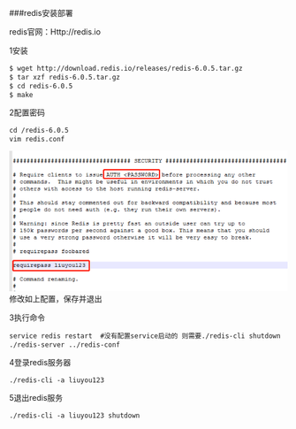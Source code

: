 ###redis安装部署

redis官网：Http://redis.io

1安装
```text
$ wget http://download.redis.io/releases/redis-6.0.5.tar.gz
$ tar xzf redis-6.0.5.tar.gz
$ cd redis-6.0.5
$ make
```

2配置密码
```text
cd /redis-6.0.5
vim redis.conf
```
![avatar](../imags/redis/redis-01.png)  
修改如上配置，保存并退出

3执行命令
```text
service redis restart  #没有配置service启动的 则需要./redis-cli shutdown
./redis-server ../redis-conf
```

4登录redis服务器
```text
./redis-cli -a liuyou123
```

5退出redis服务
```text
./redis-cli -a liuyou123 shutdown
```